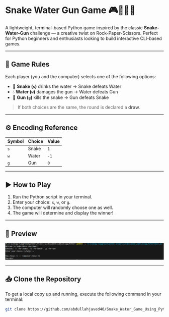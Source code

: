 # Snake Water Gun Game 🎮🐍💧🔫

A lightweight, terminal-based Python game inspired by the classic **Snake-Water-Gun** challenge — a creative twist on Rock-Paper-Scissors. Perfect for Python beginners and enthusiasts looking to build interactive CLI-based games.

---

## 📜 Game Rules

Each player (you and the computer) selects one of the following options:

- 🐍 **Snake (`s`)** drinks the water → Snake defeats Water
- 💧 **Water (`w`)** damages the gun → Water defeats Gun
- 🔫 **Gun (`g`)** kills the snake → Gun defeats Snake

> If both choices are the same, the round is declared a **draw**.

---

## ⚙️ Encoding Reference

| Symbol | Choice | Value |
|--------|--------|--------|
| `s`    | Snake  | `1`    |
| `w`    | Water  | `-1`   |
| `g`    | Gun    | `0`    |

---

## ▶️ How to Play

1. Run the Python script in your terminal.
2. Enter your choice: `s`, `w`, or `g`.
3. The computer will randomly choose one as well.
4. The game will determine and display the winner!

---

## 📸 Preview

<img src="preview.png" alt="Game Preview" width="600"/>

---

## 📥 Clone the Repository

To get a local copy up and running, execute the following command in your terminal:

```bash
git clone https://github.com/abdullahjaved40/Snake_Water_Game_Using_Python.git
